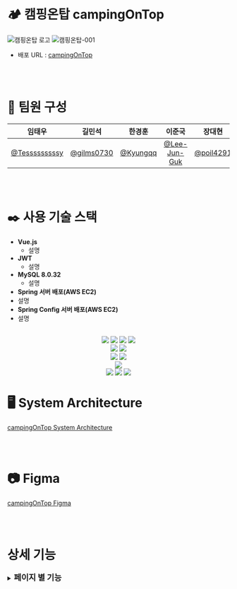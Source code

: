 # 🏕️ 캠핑온탑 campingOnTop

![캠핑온탑 로고](https://github.com/Tesssssssssy/HanwhaBC-be02-campingOnTop-config/assets/105422037/177289fc-5e89-4907-aea1-c5eb453c4059)
![캠핑온탑-001](https://github.com/beyond-sw-camp/be02-2nd-MTM-cityCamp/assets/105422037/90d4ac16-a769-498b-912a-7ca4265230ad)

- 배포 URL : [campingOnTop](http://www.campingontop.kro.kr)

<br>
<br>

# 💪 팀원 구성

<div align="left">

|                    **임태우**                    |                 **길민석**                 |                **한경훈**                |                   **이준국**                    |                **장대현**                |
| :----------------------------------------------: | :----------------------------------------: | :--------------------------------------: | :---------------------------------------------: | :--------------------------------------: |
| [@Tesssssssssy](https://github.com/Tesssssssssy) | [@gilms0730](https://github.com/gilms0730) | [@Kyungqq](https://github.com/heejiyang) | [ @Lee-Jun-Guk](https://github.com/Lee-Jun-Guk) | [@poil4291](https://github.com/poil4291) |

</div>

<br>
<br>

# ✒️ 사용 기술 스택

- **Vue.js**
  - 설명
- **JWT**
  - 설명
- **MySQL 8.0.32**
  - 설명
- **Spring 서버 배포(AWS EC2)**
- 설명
- **Spring Config 서버 배포(AWS EC2)**
- 설명

<br />
<div align="center">
	<img src="https://img.shields.io/badge/HTML5-E34F26?style=flat&logo=HTML5&logoColor=white" />
	<img src="https://img.shields.io/badge/CSS3-1572B6?style=flat&logo=CSS3&logoColor=white" />
	<img src="https://img.shields.io/badge/JavaScript-F7DF1E?style=flat&logo=JavaScript&logoColor=white" />
  <img src="https://img.shields.io/badge/vuejs-%2335495e.svg?style=flat&logo=vuedotjs&logoColor=%234FC08D" />

  <br>

  <img src="https://img.shields.io/badge/jQuery-0769AD?style=flat&logo=jQuery&logoColor=white" />
  <img src="https://img.shields.io/badge/Bootstrap-7952B3?style=flat&logo=Bootstrap&logoColor=white" />

  <br>

  <img src="https://img.shields.io/badge/SpringBoot-6DB33F?style=flat&logo=SpringBoot&logoColor=white" />
  <img src="https://img.shields.io/badge/Java-007396?style=flat&logo=Conda-Forge&logoColor=white" />

  <br>

  <img src="https://img.shields.io/badge/GitHub-181717?style=flat-square&logo=GitHub&logoColor=white"/>

  <br>

  <img src="https://img.shields.io/badge/MySQL-4479A1?style=flat-square&logo=MySQL&logoColor=white"/>
  <img src="https://img.shields.io/badge/Ubuntu-E95420?style=flat-square&logo=Ubuntu&logoColor=white"/>
  <img src="https://img.shields.io/badge/Amazon AWS-232F3E?style=flat-square&logo=amazonaws&logoColor=white"/>

  <br />
</div>

# 🖥️ System Architecture

[campingOnTop System Architecture](https://github.com/beyond-sw-camp/be02-3rd-MTM-cityCamp/assets/105422037/a2298147-69fa-405e-9485-79b89b706371)

<br>
<br>

# 📷 Figma

[campingOnTop Figma](https://www.figma.com/file/JeGMJmeA0suRljrCCnQ7Ny/campingOnTop-Figma?type=design&node-id=0-1&mode=design&t=ED4wl242eXWHWpMy-0)

<br>
<br>

# 상세 기능

<details>
  <summary><b style="font-size: 18px;">페이지 별 기능</b></summary>

<details>
  <summary style="margin-left: 20px;"><b style="font-size: 16px;">초기화면</b></summary>

[campingOnTop Home 조회 기능 시연](https://github.com/beyond-sw-camp/be02-3rd-MTM-cityCamp/assets/144295389/9d2879b4-4ac1-426d-a1a7-f1901e3acb74)

</details>

<details>
  <summary style="margin-left: 20px;"><b style="font-size: 16px;">회원가입</b></summary>

[campingOnTop 회원가입 기능 시연](https://github.com/beyond-sw-camp/be02-3rd-MTM-cityCamp/assets/144295389/662ddde8-3283-47a7-b8ea-c39822a0b361)

</details>

<details>
  <summary style="margin-left: 20px;"><b style="font-size: 16px;">이메일 인증</b></summary>

[campingOnTop 이메일 인증 시연](https://github.com/beyond-sw-camp/be02-3rd-MTM-cityCamp/assets/144295389/8da5e6e5-0671-4691-b995-e1e491b7ea90)

</details>

<details>
  <summary style="margin-left: 20px;"><b style="font-size: 16px;">로그인</b></summary>

[campingOnTop 로그인 기능 시연](https://github.com/beyond-sw-camp/be02-3rd-MTM-cityCamp/assets/144295389/f01f7466-0fa4-43cd-9ac1-11742c181b5e)

</details>

<details>
  <summary style="margin-left: 20px;"><b style="font-size: 16px;">로그아웃</b></summary>

[campingOnTop 로그아웃 기능 시연](https://github.com/beyond-sw-camp/be02-3rd-MTM-cityCamp/assets/144295389/099654df-0495-433d-8748-3516ca446f37)

</details>

<details>
  <summary style="margin-left: 20px;"><b style="font-size: 16px;">숙소 검색</b></summary>

[campingOnTop 검색 기능 시연](https://github.com/beyond-sw-camp/be02-3rd-MTM-cityCamp/assets/144295389/5031d355-63bb-42d3-b37b-cdeef1448e7d)

</details>

<details>
  <summary style="margin-left: 20px;"><b style="font-size: 16px;">좋아요</b></summary>

[campingOnTop 좋아요 기능 시연](https://github.com/beyond-sw-camp/be02-3rd-MTM-cityCamp/assets/144295389/9383cf9a-8d7e-4def-8a6e-2ad7206f0722)

</details>

<details>
  <summary style="margin-left: 20px;"><b style="font-size: 16px;">장바구니</b></summary>

[campingOnTop 장바구니 기능 시연](https://github.com/beyond-sw-camp/be02-3rd-MTM-cityCamp/assets/144295389/83215b61-a975-4c3b-85ba-aced116884e3)

</details>
</details>
